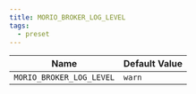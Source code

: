 ```yaml
---
title: MORIO_BROKER_LOG_LEVEL
tags:
  - preset
---
```


<!-- MORIO_AUTO_GENERATED_CONTENT_STARTS - Manual changes made below will be overwritten -->

| Name                     | Default Value |
| ------------------------ | ------------- |
| `MORIO_BROKER_LOG_LEVEL` | `warn`        |

<!-- MORIO_AUTO_GENERATED_CONTENT_ENDS - Manual changes made above will be overwritten -->
